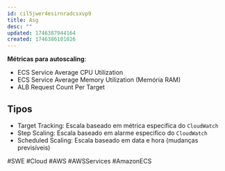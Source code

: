 ```yaml
---
id: cil5jwer4esirnradcsxvp9
title: Asg
desc: ""
updated: 1746387944164
created: 1746386101026
---
```


**Métricas para autoscaling**:

- ECS Service Average CPU Utilization
- ECS Service Average Memory Utilization (Memória RAM)
- ALB Request Count Per Target

## Tipos

- Target Tracking: Escala baseado em métrica especifica do `CloudWatch`
- Step Scaling: Escala baseado em alarme especifico do `CloudWatch`
- Scheduled Scaling: Escala baseado em data e hora (mudanças previsíveis)

#SWE #Cloud #AWS #AWSServices #AmazonECS

